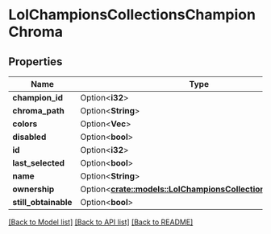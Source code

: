 # LolChampionsCollectionsChampionChroma

## Properties

Name | Type | Description | Notes
------------ | ------------- | ------------- | -------------
**champion_id** | Option<**i32**> |  | [optional]
**chroma_path** | Option<**String**> |  | [optional]
**colors** | Option<**Vec<String>**> |  | [optional]
**disabled** | Option<**bool**> |  | [optional]
**id** | Option<**i32**> |  | [optional]
**last_selected** | Option<**bool**> |  | [optional]
**name** | Option<**String**> |  | [optional]
**ownership** | Option<[**crate::models::LolChampionsCollectionsOwnership**](LolChampionsCollectionsOwnership.md)> |  | [optional]
**still_obtainable** | Option<**bool**> |  | [optional]

[[Back to Model list]](../README.md#documentation-for-models) [[Back to API list]](../README.md#documentation-for-api-endpoints) [[Back to README]](../README.md)


